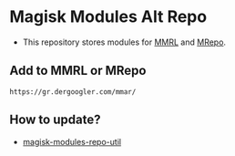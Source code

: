 # Magisk Modules Alt Repo
- This repository stores modules for [MMRL](https://github.com/DerGoogler/MMRL) and [MRepo](https://github.com/MRepoApp/MRepo.git).

## Add to MMRL or MRepo
 
```
https://gr.dergoogler.com/mmar/
```

## How to update?
- [magisk-modules-repo-util](https://github.com/Googlers-Repo/magisk-modules-repo-util.git)
